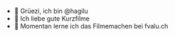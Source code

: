 - 👋 Grüezi, ich bin @hagilu
- 👀 Ich liebe gute Kurzfilme
- 🌱 Momentan lerne ich das Filmemachen bei fvalu.ch


<!---
hagilu/hagilu is a ✨ special ✨ repository because its `README.md` (this file) appears on your GitHub profile.
You can click the Preview link to take a look at your changes.
--->
